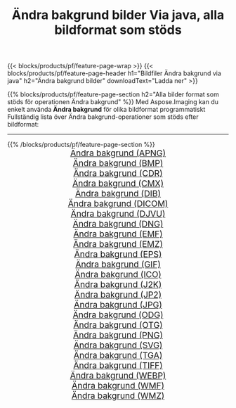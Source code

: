 ﻿---
title: Ändra bakgrund bilder Via java, alla bildformat som stöds 
weight: 3920
url: /sv/java/change-background 
lang: sv
langdirlevel: 2
locales: zh-hans,ja,it,ru,de,es,fr,nl,id,lt,pl,pt,vi,tr,ko,zh-hant,ar,hi,th,sv,cs,uk,he
description: Med Aspose.Imaging kan du enkelt Ändra bakgrund bilder via java
---

{{< blocks/products/pf/feature-page-wrap >}}
{{< blocks/products/pf/feature-page-header h1="Bildfiler Ändra bakgrund via java" h2="Ändra bakgrund bilder" downloadText="Ladda ner" >}}


{{% blocks/products/pf/feature-page-section  h2="Alla bilder format som stöds för operationen Ändra bakgrund" %}}
Med Aspose.Imaging kan du enkelt använda **Ändra bakgrund** för olika bildformat programmatiskt
<br/>
Fullständig lista över Ändra bakgrund-operationer som stöds efter bildformat:
<hr/>
{{% /blocks/products/pf/feature-page-section %}}
<div class="container-fluid productfamilypage bg-gray">
    <div class="convertypes bg-gray agp-content section">
        <div class="container">
		<div class="row other-converters" style="gap: 10px;font-size: 19px;text-align:center;">
		    <div class='col-md-2 other-converter remove-lp remove-rp'><a href="/imaging/sv/java/change-background/apng" style="padding:15px;">Ändra bakgrund (APNG)</a></div><div class='col-md-2 other-converter remove-lp remove-rp'><a href="/imaging/sv/java/change-background/bmp" style="padding:15px;">Ändra bakgrund (BMP)</a></div><div class='col-md-2 other-converter remove-lp remove-rp'><a href="/imaging/sv/java/change-background/cdr" style="padding:15px;">Ändra bakgrund (CDR)</a></div><div class='col-md-2 other-converter remove-lp remove-rp'><a href="/imaging/sv/java/change-background/cmx" style="padding:15px;">Ändra bakgrund (CMX)</a></div><div class='col-md-2 other-converter remove-lp remove-rp'><a href="/imaging/sv/java/change-background/dib" style="padding:15px;">Ändra bakgrund (DIB)</a></div><div class='col-md-2 other-converter remove-lp remove-rp'><a href="/imaging/sv/java/change-background/dicom" style="padding:15px;">Ändra bakgrund (DICOM)</a></div><div class='col-md-2 other-converter remove-lp remove-rp'><a href="/imaging/sv/java/change-background/djvu" style="padding:15px;">Ändra bakgrund (DJVU)</a></div><div class='col-md-2 other-converter remove-lp remove-rp'><a href="/imaging/sv/java/change-background/dng" style="padding:15px;">Ändra bakgrund (DNG)</a></div><div class='col-md-2 other-converter remove-lp remove-rp'><a href="/imaging/sv/java/change-background/emf" style="padding:15px;">Ändra bakgrund (EMF)</a></div><div class='col-md-2 other-converter remove-lp remove-rp'><a href="/imaging/sv/java/change-background/emz" style="padding:15px;">Ändra bakgrund (EMZ)</a></div><div class='col-md-2 other-converter remove-lp remove-rp'><a href="/imaging/sv/java/change-background/eps" style="padding:15px;">Ändra bakgrund (EPS)</a></div><div class='col-md-2 other-converter remove-lp remove-rp'><a href="/imaging/sv/java/change-background/gif" style="padding:15px;">Ändra bakgrund (GIF)</a></div><div class='col-md-2 other-converter remove-lp remove-rp'><a href="/imaging/sv/java/change-background/ico" style="padding:15px;">Ändra bakgrund (ICO)</a></div><div class='col-md-2 other-converter remove-lp remove-rp'><a href="/imaging/sv/java/change-background/j2k" style="padding:15px;">Ändra bakgrund (J2K)</a></div><div class='col-md-2 other-converter remove-lp remove-rp'><a href="/imaging/sv/java/change-background/jp2" style="padding:15px;">Ändra bakgrund (JP2)</a></div><div class='col-md-2 other-converter remove-lp remove-rp'><a href="/imaging/sv/java/change-background/jpg" style="padding:15px;">Ändra bakgrund (JPG)</a></div><div class='col-md-2 other-converter remove-lp remove-rp'><a href="/imaging/sv/java/change-background/odg" style="padding:15px;">Ändra bakgrund (ODG)</a></div><div class='col-md-2 other-converter remove-lp remove-rp'><a href="/imaging/sv/java/change-background/otg" style="padding:15px;">Ändra bakgrund (OTG)</a></div><div class='col-md-2 other-converter remove-lp remove-rp'><a href="/imaging/sv/java/change-background/png" style="padding:15px;">Ändra bakgrund (PNG)</a></div><div class='col-md-2 other-converter remove-lp remove-rp'><a href="/imaging/sv/java/change-background/svg" style="padding:15px;">Ändra bakgrund (SVG)</a></div><div class='col-md-2 other-converter remove-lp remove-rp'><a href="/imaging/sv/java/change-background/tga" style="padding:15px;">Ändra bakgrund (TGA)</a></div><div class='col-md-2 other-converter remove-lp remove-rp'><a href="/imaging/sv/java/change-background/tiff" style="padding:15px;">Ändra bakgrund (TIFF)</a></div><div class='col-md-2 other-converter remove-lp remove-rp'><a href="/imaging/sv/java/change-background/webp" style="padding:15px;">Ändra bakgrund (WEBP)</a></div><div class='col-md-2 other-converter remove-lp remove-rp'><a href="/imaging/sv/java/change-background/wmf" style="padding:15px;">Ändra bakgrund (WMF)</a></div><div class='col-md-2 other-converter remove-lp remove-rp'><a href="/imaging/sv/java/change-background/wmz" style="padding:15px;">Ändra bakgrund (WMZ)</a></div>
                </div>
        </div>
    </div>
</div>
<br/>
